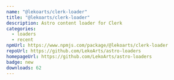 ```yaml
---
name: "@lekoarts/clerk-loader"
title: "@lekoarts/clerk-loader"
description: Astro content loader for Clerk
categories:
  - loaders
  - recent
npmUrl: https://www.npmjs.com/package/@lekoarts/clerk-loader
repoUrl: https://github.com/LekoArts/astro-loaders
homepageUrl: https://github.com/LekoArts/astro-loaders
badge: new
downloads: 62
---
```

